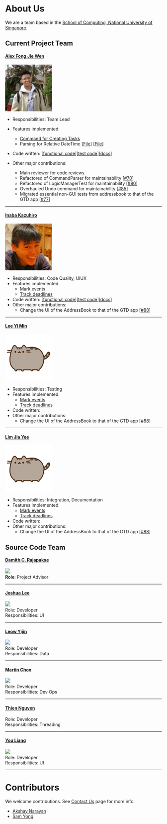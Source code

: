 # About Us

We are a team based in the [School of Computing, National University of Singapore](http://www.comp.nus.edu.sg).

## Current Project Team

#### [Alex Fong Jie Wen](https://github.com/AlexFJW)
<img src="images/AlexFongJieWen.jpg" width="150"><br>
* Responsibilities: Team Lead
* Features implemented:
    * [Command for Creating Tasks](https://github.com/CS2103AUG2016-W10-C1/main/pull/15)
    *  Parsing for Relative DateTime [[File](https://github.com/CS2103AUG2016-W10-C1/main/blob/master/src/main/java/seedu/taskman/logic/parser/DateTimeParser.java)] [[File](https://github.com/CS2103AUG2016-W10-C1/main/blob/master/src/test/java/seedu/taskman/logic/parser/DateTimeParserTest.java)]
* Code written: [[functional code](https://github.com/CS2103AUG2016-W10-C1/main/blob/master/collated/main/A0139019E.md)][[test code](https://github.com/CS2103AUG2016-W10-C1/main/blob/master/collated/test/A0139019E.md)][[docs](https://github.com/CS2103AUG2016-W10-C1/main/blob/master/collated/docs/A0139019E.md)]

* Other major contributions:
	* Main reviewer for code reviews
    * Refactored of CommandParser for maintainability [[#70](https://github.com/CS2103AUG2016-W10-C1/main/pull/79)]
    * Refactored of LogicManagerTest for maintainability [[#80](https://github.com/CS2103AUG2016-W10-C1/main/pull/80)]
    * Overhauled Undo command for maintainability [[#85](https://github.com/CS2103AUG2016-W10-C1/main/pull/85)]
    * Migrated essential non-GUI tests from addressbook to that of the GTD app [[#77](https://github.com/CS2103AUG2016-W10-C1/main/pull/77)]

-----

#### [Inaba Kazuhiro](https://github.com/inaba1231)
<img src="images/InabaKazuhiro.jpeg" width="150"><br>
* Responsibilities: Code Quality, UIUX
* Features implemented:
	* [Mark events](https://github.com/CS2103AUG2016-W10-C1/main/blob/master/src/main/java/seedu/taskman/logic/commands/MarkCommand.java)
	* [Track deadlines](https://github.com/CS2103AUG2016-W10-C1/main/blob/master/src/main/java/seedu/taskman/ui/DeadlinePanel.java)
* Code written: [[functional code](https://github.com/CS2103AUG2016-W10-C1/main/blob/master/collated/main/A0140136W.md)][[test code](https://github.com/CS2103AUG2016-W10-C1/main/blob/master/collated/test/A0140136W.md)][[docs](https://github.com/CS2103AUG2016-W10-C1/main/blob/master/collated/docs/A0140136W.md)]
* Other major contributions:
	* Change the UI of the AddressBook to that of the GTD app [[#88](https://github.com/CS2103AUG2016-W10-C1/main/pull/88)]

-----

#### [Lee Yi Min](https://github.com/leeyimin)
<img src="images/LeeYiMin.png" width="150"><br>
* Responsibilities: Testing
* Features implemented:
	* [Mark events](https://github.com/CS2103AUG2016-W10-C1/main/blob/master/src/main/java/seedu/taskman/logic/commands/MarkCommand.java)
	* [Track deadlines](https://github.com/CS2103AUG2016-W10-C1/main/blob/master/src/main/java/seedu/taskman/ui/DeadlinePanel.java)
* Code written:
* Other major contributions:
	* Change the UI of the AddressBook to that of the GTD app [[#88](https://github.com/CS2103AUG2016-W10-C1/main/pull/88)]

-----

#### [Lim Jia Yee](http://github.com/jia1)
<img src="images/LimJiaYee.png" width="150"><br>
* Responsibilities: Integration, Documentation
* Features implemented:
	* [Mark events](https://github.com/CS2103AUG2016-W10-C1/main/blob/master/src/main/java/seedu/taskman/logic/commands/MarkCommand.java)
	* [Track deadlines](https://github.com/CS2103AUG2016-W10-C1/main/blob/master/src/main/java/seedu/taskman/ui/DeadlinePanel.java)
* Code written:
* Other major contributions:
	* Change the UI of the AddressBook to that of the GTD app [[#88](https://github.com/CS2103AUG2016-W10-C1/main/pull/88)]

## Source Code Team

#### [Damith C. Rajapakse](http://www.comp.nus.edu.sg/~damithch)
<img src="images/DamithRajapakse.jpg" width="150"><br>
**Role**: Project Advisor

-----

#### [Joshua Lee](http://github.com/lejolly)
<img src="images/JoshuaLee.jpg" width="150"><br>
Role: Developer <br>
Responsibilities: UI

-----

#### [Leow Yijin](http://github.com/yijinl)
<img src="images/LeowYijin.jpg" width="150"><br>
Role: Developer <br>
Responsibilities: Data

-----

#### [Martin Choo](http://github.com/m133225)
<img src="images/MartinChoo.jpg" width="150"><br>
Role: Developer <br>
Responsibilities: Dev Ops

-----

#### [Thien Nguyen](https://github.com/ndt93)
Role: Developer <br>
Responsibilities: Threading

-----

#### [You Liang](http://github.com/yl-coder)
<img src="images/YouLiang.jpg" width="150"><br>
Role: Developer <br>
Responsibilities: UI

-----

# Contributors

We welcome contributions. See [Contact Us](ContactUs.md) page for more info.

* [Akshay Narayan](https://github.com/se-edu/addressbook-level4/pulls?q=is%3Apr+author%3Aokkhoy)
* [Sam Yong](https://github.com/se-edu/addressbook-level4/pulls?q=is%3Apr+author%3Amauris)
